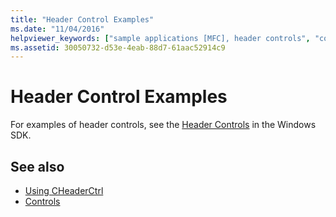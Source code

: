 ```yaml
---
title: "Header Control Examples"
ms.date: "11/04/2016"
helpviewer_keywords: ["sample applications [MFC], header controls", "controls [MFC], header"]
ms.assetid: 30050732-d53e-4eab-88d7-61aac52914c9
---
```

# Header Control Examples

For examples of header controls, see the [Header Controls](/windows/desktop/Controls/header-controls) in the Windows SDK.

## See also

- [Using CHeaderCtrl](../mfc/using-cheaderctrl.md)
- [Controls](../mfc/controls-mfc.md)

